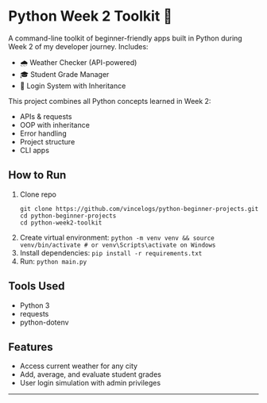 # Python Week 2 Toolkit 📅

A command-line toolkit of beginner-friendly apps built in Python during Week 2 of my developer journey. 
Includes:

- 🌧 Weather Checker (API-powered)
- 🎓 Student Grade Manager
- 🔐 Login System with Inheritance

This project combines all Python concepts learned in Week 2:
- APIs & requests
- OOP with inheritance
- Error handling
- Project structure
- CLI apps

## How to Run
1. Clone repo
    ```
    git clone https://github.com/vincelogs/python-beginner-projects.git
    cd python-beginner-projects
    cd python-week2-toolkit
    ```
2. Create virtual environment:
   `python -m venv venv && source venv/bin/activate # or venv\Scripts\activate on Windows`
3. Install dependencies:
   `pip install -r requirements.txt`
4. Run:
   `python main.py`

## Tools Used
- Python 3
- requests
- python-dotenv

## Features
- Access current weather for any city
- Add, average, and evaluate student grades
- User login simulation with admin privileges

---
